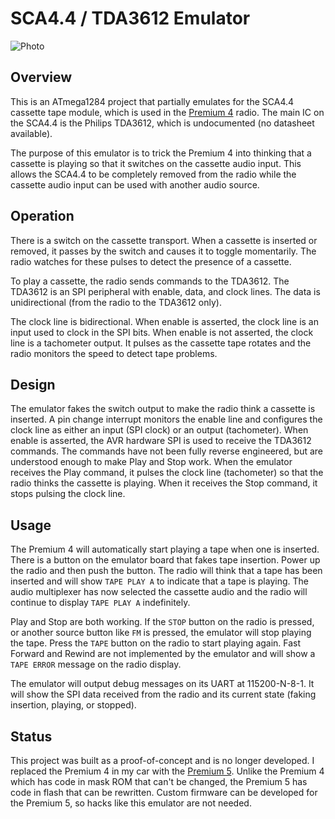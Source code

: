 # SCA4.4 / TDA3612 Emulator

![Photo](https://user-images.githubusercontent.com/52712/53686389-34a14780-3cdb-11e9-87e8-421329c67d35.jpg)

## Overview

This is an ATmega1284 project that partially emulates for the SCA4.4 cassette tape module, which is used in the [Premium 4](../reverse_engineering/clarion/vw_premium_4) radio.  The main IC on the SCA4.4 is the Philips TDA3612, which is undocumented (no datasheet available).

The purpose of this emulator is to trick the Premium 4 into thinking that a cassette is playing so that it switches on the cassette audio input.  This allows the SCA4.4 to be completely removed from the radio while the cassette audio input can be used with another audio source.

## Operation

There is a switch on the cassette transport.  When a cassette is inserted or removed, it passes by the switch and causes it to toggle momentarily.  The radio watches for these pulses to detect the presence of a cassette.

To play a cassette, the radio sends commands to the TDA3612.  The TDA3612 is an SPI peripheral with enable, data, and clock lines.  The data is unidirectional (from the radio to the TDA3612 only).  

The clock line is bidirectional.  When enable is asserted, the clock line is an input used to clock in the SPI bits.  When enable is not asserted, the clock line is a tachometer output.  It pulses as the cassette tape rotates and the radio monitors the speed to detect tape problems.  

## Design

The emulator fakes the switch output to make the radio think a cassette is inserted.  A pin change interrupt monitors the enable line and configures the clock line as either an input (SPI clock) or an output (tachometer).  When enable is asserted, the AVR hardware SPI is used to receive the TDA3612 commands.  The commands have not been fully reverse engineered, but are understood enough to make Play and Stop work.  When the emulator receives the Play command, it pulses the clock line (tachometer) so that the radio thinks the cassette is playing.  When it receives the Stop command, it stops pulsing the clock line.

## Usage

The Premium 4 will automatically start playing a tape when one is inserted.  There is a button on the emulator board that fakes tape insertion.  Power up the radio and then push the button.  The radio will think that a tape has been inserted and will show `TAPE PLAY A` to indicate that a tape is playing.  The audio multiplexer has now selected the cassette audio and the radio will continue to display `TAPE PLAY A` indefinitely.

Play and Stop are both working.  If the `STOP` button on the radio is pressed, or another source button like `FM` is pressed, the emulator will stop playing the tape.  Press the `TAPE` button on the radio to start playing again.  Fast Forward and Rewind are not implemented by the emulator and will show a `TAPE ERROR` message on the radio display.

The emulator will output debug messages on its UART at 115200-N-8-1.  It will show the SPI data received from the radio and its current state (faking insertion, playing, or stopped).

## Status

This project was built as a proof-of-concept and is no longer developed.  I replaced the Premium 4 in my car with the [Premium 5](../reverse_engineering/delco/vw_premium_5).  Unlike the Premium 4 which has code in mask ROM that can't be changed, the Premium 5 has code in flash that can be rewritten.  Custom firmware can be developed for the Premium 5, so hacks like this emulator are not needed.
